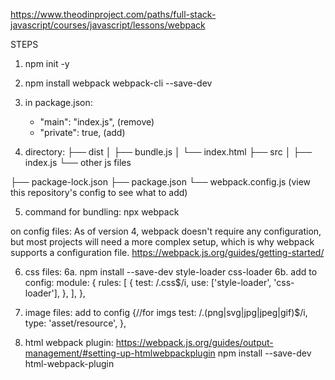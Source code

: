 https://www.theodinproject.com/paths/full-stack-javascript/courses/javascript/lessons/webpack


STEPS 
1. npm init -y
2. npm install webpack webpack-cli --save-dev
3. in package.json: 
    -  "main": "index.js", (remove)
    +  "private": true, (add)

4. directory: 
├── dist
│   ├── bundle.js
│   └── index.html
├── src
│   ├── index.js 
    └── other js files 

├── package-lock.json
├── package.json
└── webpack.config.js (view this repository's config to see what to add)

5. command for bundling: 
    npx webpack


on config files: 
As of version 4, webpack doesn't require any configuration, but most projects will need a more complex setup, which is why webpack supports a configuration file.
https://webpack.js.org/guides/getting-started/

6. css files: 
6a. npm install --save-dev style-loader css-loader
6b. add to config: 
  module: {
    rules: [
      {
        test: /\.css$/i,
        use: ['style-loader', 'css-loader'],
      },
    ],
  },

7. image files: 
    add to config
        {//for imgs
            test: /\.(png|svg|jpg|jpeg|gif)$/i,
            type: 'asset/resource',
        },

8. html webpack plugin: https://webpack.js.org/guides/output-management/#setting-up-htmlwebpackplugin
    npm install --save-dev html-webpack-plugin
